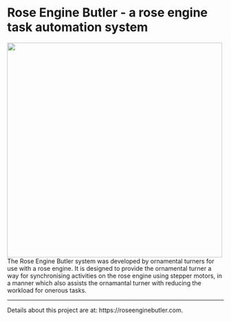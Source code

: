 # Rose Engine Butler - a rose engine task automation system
<img src="https://roseenginebutler.com/Images/REB%20-%20Software%20Library.png" width="500">
The Rose Engine Butler system was developed by ornamental turners for use with a rose engine.  It is designed to provide the ornamental turner a way for synchronising activities on the rose engine using stepper motors, in a manner which also assists the ornamantal turner with reducing the workload for onerous tasks. 
<hr>
Details about this project are at: https://roseenginebutler.com.
